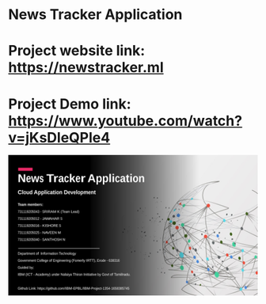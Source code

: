# News Tracker Application

# Project website link: https://newstracker.ml

# Project Demo link: https://www.youtube.com/watch?v=jKsDleQPle4

<img src="https://github.com/IBM-EPBL/IBM-Project-1354-1658385745/blob/f3f92aed2dd8a8c43552696f65592fe4ff6f4930/Final%20Deliverables/Snapshots/Project%20Presentation-1.png">

